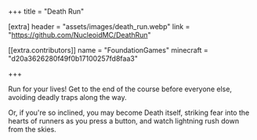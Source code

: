 +++
title = "Death Run"

[extra]
header = "assets/images/death_run.webp"
link = "https://github.com/NucleoidMC/DeathRun"

[[extra.contributors]]
name = "FoundationGames"
minecraft = "d20a3626280f49f0b17100257fd8faa3"

+++

Run for your lives! Get to the end of the course before everyone else, avoiding deadly traps along the way. 

Or, if you're so inclined, you may become Death itself, striking fear into the hearts of runners as you press a button, and watch lightning rush down from the skies.
